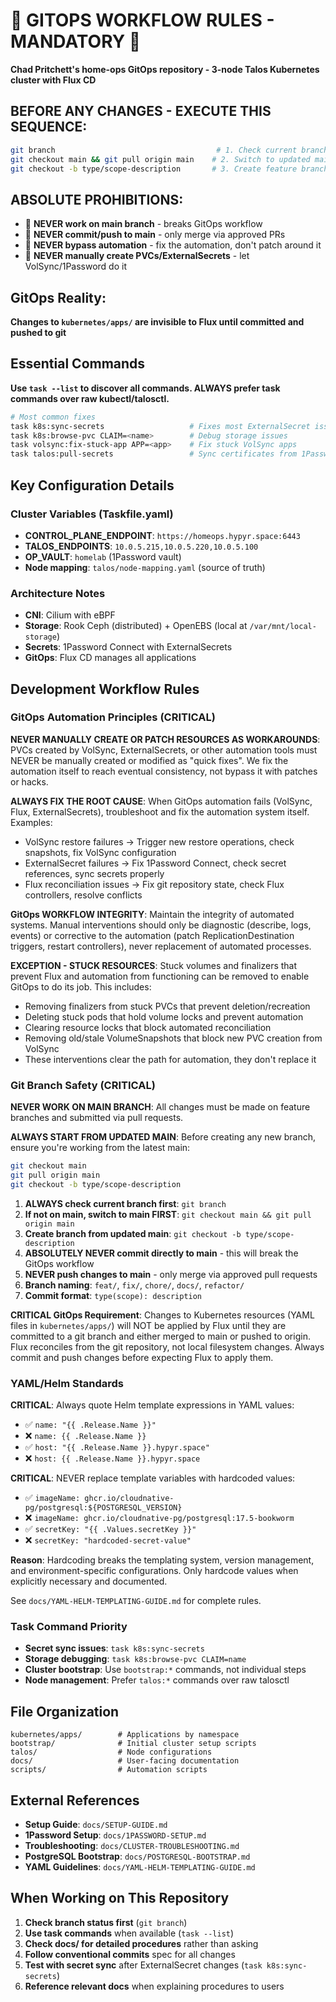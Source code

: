 # 🚨 GITOPS WORKFLOW RULES - MANDATORY 🚨

**Chad Pritchett's home-ops GitOps repository - 3-node Talos Kubernetes cluster with Flux CD**

## BEFORE ANY CHANGES - EXECUTE THIS SEQUENCE:

```bash
git branch                                    # 1. Check current branch
git checkout main && git pull origin main    # 2. Switch to updated main
git checkout -b type/scope-description       # 3. Create feature branch
```

## ABSOLUTE PROHIBITIONS:

- 🔴 **NEVER work on main branch** - breaks GitOps workflow
- 🔴 **NEVER commit/push to main** - only merge via approved PRs
- 🔴 **NEVER bypass automation** - fix the automation, don't patch around it
- 🔴 **NEVER manually create PVCs/ExternalSecrets** - let VolSync/1Password do it

## GitOps Reality:

**Changes to `kubernetes/apps/` are invisible to Flux until committed and pushed to git**

## Essential Commands

**Use `task --list` to discover all commands. ALWAYS prefer task commands over raw kubectl/talosctl.**

```bash
# Most common fixes
task k8s:sync-secrets                   # Fixes most ExternalSecret issues
task k8s:browse-pvc CLAIM=<name>        # Debug storage issues
task volsync:fix-stuck-app APP=<app>    # Fix stuck VolSync apps
task talos:pull-secrets                 # Sync certificates from 1Password
```

## Key Configuration Details

### Cluster Variables (Taskfile.yaml)

- **CONTROL_PLANE_ENDPOINT**: `https://homeops.hypyr.space:6443`
- **TALOS_ENDPOINTS**: `10.0.5.215,10.0.5.220,10.0.5.100`
- **OP_VAULT**: `homelab` (1Password vault)
- **Node mapping**: `talos/node-mapping.yaml` (source of truth)

### Architecture Notes

- **CNI**: Cilium with eBPF
- **Storage**: Rook Ceph (distributed) + OpenEBS (local at `/var/mnt/local-storage`)
- **Secrets**: 1Password Connect with ExternalSecrets
- **GitOps**: Flux CD manages all applications

## Development Workflow Rules

### GitOps Automation Principles (CRITICAL)

**NEVER MANUALLY CREATE OR PATCH RESOURCES AS WORKAROUNDS**: PVCs created by VolSync, ExternalSecrets, or other automation tools must NEVER be manually created or modified as "quick fixes". We fix the automation itself to reach eventual consistency, not bypass it with patches or hacks.

**ALWAYS FIX THE ROOT CAUSE**: When GitOps automation fails (VolSync, Flux, ExternalSecrets), troubleshoot and fix the automation system itself. Examples:

- VolSync restore failures → Trigger new restore operations, check snapshots, fix VolSync configuration
- ExternalSecret failures → Fix 1Password Connect, check secret references, sync secrets properly
- Flux reconciliation issues → Fix git repository state, check Flux controllers, resolve conflicts

**GitOps WORKFLOW INTEGRITY**: Maintain the integrity of automated systems. Manual interventions should only be diagnostic (describe, logs, events) or corrective to the automation (patch ReplicationDestination triggers, restart controllers), never replacement of automated processes.

**EXCEPTION - STUCK RESOURCES**: Stuck volumes and finalizers that prevent Flux and automation from functioning can be removed to enable GitOps to do its job. This includes:

- Removing finalizers from stuck PVCs that prevent deletion/recreation
- Deleting stuck pods that hold volume locks and prevent automation
- Clearing resource locks that block automated reconciliation
- Removing old/stale VolumeSnapshots that block new PVC creation from VolSync
- These interventions clear the path for automation, they don't replace it

### Git Branch Safety (CRITICAL)

**NEVER WORK ON MAIN BRANCH**: All changes must be made on feature branches and submitted via pull requests.

**ALWAYS START FROM UPDATED MAIN**: Before creating any new branch, ensure you're working from the latest main:

```bash
git checkout main
git pull origin main
git checkout -b type/scope-description
```

1. **ALWAYS check current branch first**: `git branch`
2. **If not on main, switch to main FIRST**: `git checkout main && git pull origin main`
3. **Create branch from updated main**: `git checkout -b type/scope-description`
4. **ABSOLUTELY NEVER commit directly to main** - this will break the GitOps workflow
5. **NEVER push changes to main** - only merge via approved pull requests
6. **Branch naming**: `feat/`, `fix/`, `chore/`, `docs/`, `refactor/`
7. **Commit format**: `type(scope): description`

**CRITICAL GitOps Requirement**: Changes to Kubernetes resources (YAML files in `kubernetes/apps/`) will NOT be applied by Flux until they are committed to a git branch and either merged to main or pushed to origin. Flux reconciles from the git repository, not local filesystem changes. Always commit and push changes before expecting Flux to apply them.

### YAML/Helm Standards

**CRITICAL**: Always quote Helm template expressions in YAML values:

- ✅ `name: "{{ .Release.Name }}"`
- ❌ `name: {{ .Release.Name }}`
- ✅ `host: "{{ .Release.Name }}.hypyr.space"`
- ❌ `host: {{ .Release.Name }}.hypyr.space`

**CRITICAL**: NEVER replace template variables with hardcoded values:

- ✅ `imageName: ghcr.io/cloudnative-pg/postgresql:${POSTGRESQL_VERSION}`
- ❌ `imageName: ghcr.io/cloudnative-pg/postgresql:17.5-bookworm`
- ✅ `secretKey: "{{ .Values.secretKey }}"`
- ❌ `secretKey: "hardcoded-secret-value"`

**Reason**: Hardcoding breaks the templating system, version management, and environment-specific configurations. Only hardcode values when explicitly necessary and documented.

See `docs/YAML-HELM-TEMPLATING-GUIDE.md` for complete rules.

### Task Command Priority

- **Secret sync issues**: `task k8s:sync-secrets`
- **Storage debugging**: `task k8s:browse-pvc CLAIM=name`
- **Cluster bootstrap**: Use `bootstrap:*` commands, not individual steps
- **Node management**: Prefer `talos:*` commands over raw talosctl

## File Organization

```
kubernetes/apps/        # Applications by namespace
bootstrap/              # Initial cluster setup scripts
talos/                  # Node configurations
docs/                   # User-facing documentation
scripts/                # Automation scripts
```

## External References

- **Setup Guide**: `docs/SETUP-GUIDE.md`
- **1Password Setup**: `docs/1PASSWORD-SETUP.md`
- **Troubleshooting**: `docs/CLUSTER-TROUBLESHOOTING.md`
- **PostgreSQL Bootstrap**: `docs/POSTGRESQL-BOOTSTRAP.md`
- **YAML Guidelines**: `docs/YAML-HELM-TEMPLATING-GUIDE.md`

## When Working on This Repository

1. **Check branch status first** (`git branch`)
2. **Use task commands** when available (`task --list`)
3. **Check docs/ for detailed procedures** rather than asking
4. **Follow conventional commits** spec for all changes
5. **Test with secret sync** after ExternalSecret changes (`task k8s:sync-secrets`)
6. **Reference relevant docs** when explaining procedures to users
